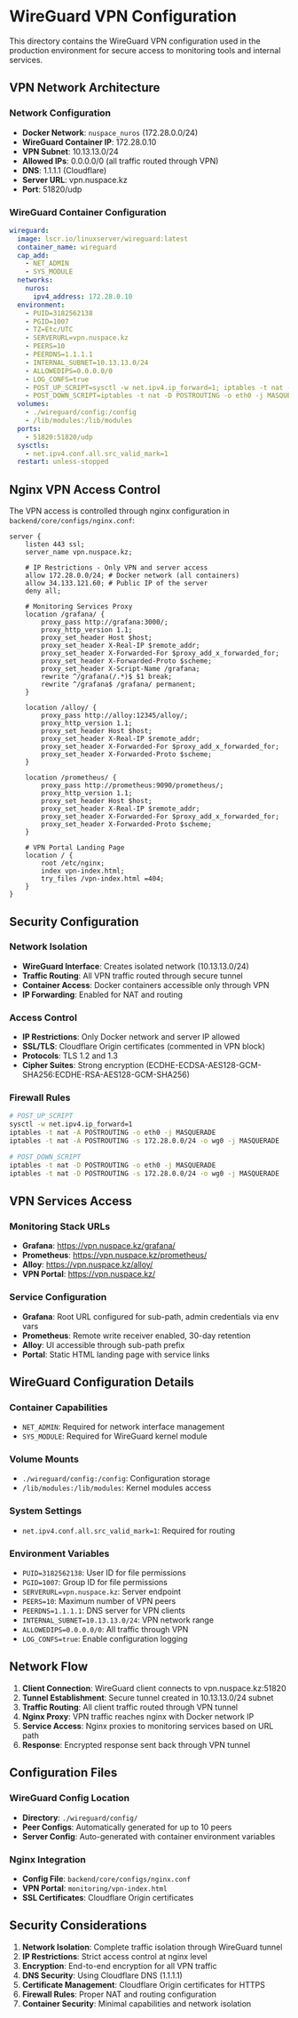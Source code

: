 # WireGuard VPN Configuration

This directory contains the WireGuard VPN configuration used in the production environment for secure access to monitoring tools and internal services.

## VPN Network Architecture

### Network Configuration
- **Docker Network**: `nuspace_nuros` (172.28.0.0/24)
- **WireGuard Container IP**: 172.28.0.10
- **VPN Subnet**: 10.13.13.0/24
- **Allowed IPs**: 0.0.0.0/0 (all traffic routed through VPN)
- **DNS**: 1.1.1.1 (Cloudflare)
- **Server URL**: vpn.nuspace.kz
- **Port**: 51820/udp

### WireGuard Container Configuration

```yaml
wireguard:
  image: lscr.io/linuxserver/wireguard:latest
  container_name: wireguard
  cap_add:
    - NET_ADMIN
    - SYS_MODULE
  networks:
    nuros:
      ipv4_address: 172.28.0.10
  environment:
    - PUID=3182562138
    - PGID=1007
    - TZ=Etc/UTC
    - SERVERURL=vpn.nuspace.kz
    - PEERS=10
    - PEERDNS=1.1.1.1
    - INTERNAL_SUBNET=10.13.13.0/24
    - ALLOWEDIPS=0.0.0.0/0
    - LOG_CONFS=true
    - POST_UP_SCRIPT=sysctl -w net.ipv4.ip_forward=1; iptables -t nat -A POSTROUTING -o eth0 -j MASQUERADE; iptables -t nat -A POSTROUTING -s 172.28.0.0/24 -o wg0 -j MASQUERADE
    - POST_DOWN_SCRIPT=iptables -t nat -D POSTROUTING -o eth0 -j MASQUERADE; iptables -t nat -D POSTROUTING -s 172.28.0.0/24 -o wg0 -j MASQUERADE
  volumes:
    - ./wireguard/config:/config
    - /lib/modules:/lib/modules
  ports:
    - 51820:51820/udp
  sysctls:
    - net.ipv4.conf.all.src_valid_mark=1
  restart: unless-stopped
```

## Nginx VPN Access Control

The VPN access is controlled through nginx configuration in `backend/core/configs/nginx.conf`:

```nginx
server {
    listen 443 ssl;
    server_name vpn.nuspace.kz;

    # IP Restrictions - Only VPN and server access
    allow 172.28.0.0/24; # Docker network (all containers)
    allow 34.133.121.60; # Public IP of the server
    deny all;

    # Monitoring Services Proxy
    location /grafana/ {
        proxy_pass http://grafana:3000/;
        proxy_http_version 1.1;
        proxy_set_header Host $host;
        proxy_set_header X-Real-IP $remote_addr;
        proxy_set_header X-Forwarded-For $proxy_add_x_forwarded_for;
        proxy_set_header X-Forwarded-Proto $scheme;  
        proxy_set_header X-Script-Name /grafana;
        rewrite ^/grafana(/.*)$ $1 break;
        rewrite ^/grafana$ /grafana/ permanent;  
    }

    location /alloy/ {
        proxy_pass http://alloy:12345/alloy/;
        proxy_http_version 1.1;
        proxy_set_header Host $host;
        proxy_set_header X-Real-IP $remote_addr;
        proxy_set_header X-Forwarded-For $proxy_add_x_forwarded_for;
        proxy_set_header X-Forwarded-Proto $scheme;
    }

    location /prometheus/ {
        proxy_pass http://prometheus:9090/prometheus/;
        proxy_http_version 1.1;
        proxy_set_header Host $host;
        proxy_set_header X-Real-IP $remote_addr;
        proxy_set_header X-Forwarded-For $proxy_add_x_forwarded_for;
        proxy_set_header X-Forwarded-Proto $scheme;
    }

    # VPN Portal Landing Page
    location / {
        root /etc/nginx;
        index vpn-index.html;
        try_files /vpn-index.html =404;
    }
}
```

## Security Configuration

### Network Isolation
- **WireGuard Interface**: Creates isolated network (10.13.13.0/24)
- **Traffic Routing**: All VPN traffic routed through secure tunnel
- **Container Access**: Docker containers accessible only through VPN
- **IP Forwarding**: Enabled for NAT and routing

### Access Control
- **IP Restrictions**: Only Docker network and server IP allowed
- **SSL/TLS**: Cloudflare Origin certificates (commented in VPN block)
- **Protocols**: TLS 1.2 and 1.3
- **Cipher Suites**: Strong encryption (ECDHE-ECDSA-AES128-GCM-SHA256:ECDHE-RSA-AES128-GCM-SHA256)

### Firewall Rules
```bash
# POST_UP_SCRIPT
sysctl -w net.ipv4.ip_forward=1
iptables -t nat -A POSTROUTING -o eth0 -j MASQUERADE
iptables -t nat -A POSTROUTING -s 172.28.0.0/24 -o wg0 -j MASQUERADE

# POST_DOWN_SCRIPT
iptables -t nat -D POSTROUTING -o eth0 -j MASQUERADE
iptables -t nat -D POSTROUTING -s 172.28.0.0/24 -o wg0 -j MASQUERADE
```

## VPN Services Access

### Monitoring Stack URLs
- **Grafana**: https://vpn.nuspace.kz/grafana/
- **Prometheus**: https://vpn.nuspace.kz/prometheus/
- **Alloy**: https://vpn.nuspace.kz/alloy/
- **VPN Portal**: https://vpn.nuspace.kz/

### Service Configuration
- **Grafana**: Root URL configured for sub-path, admin credentials via env vars
- **Prometheus**: Remote write receiver enabled, 30-day retention
- **Alloy**: UI accessible through sub-path prefix
- **Portal**: Static HTML landing page with service links

## WireGuard Configuration Details

### Container Capabilities
- `NET_ADMIN`: Required for network interface management
- `SYS_MODULE`: Required for WireGuard kernel module

### Volume Mounts
- `./wireguard/config:/config`: Configuration storage
- `/lib/modules:/lib/modules`: Kernel modules access

### System Settings
- `net.ipv4.conf.all.src_valid_mark=1`: Required for routing

### Environment Variables
- `PUID=3182562138`: User ID for file permissions
- `PGID=1007`: Group ID for file permissions
- `SERVERURL=vpn.nuspace.kz`: Server endpoint
- `PEERS=10`: Maximum number of VPN peers
- `PEERDNS=1.1.1.1`: DNS server for VPN clients
- `INTERNAL_SUBNET=10.13.13.0/24`: VPN network range
- `ALLOWEDIPS=0.0.0.0/0`: All traffic through VPN
- `LOG_CONFS=true`: Enable configuration logging

## Network Flow

1. **Client Connection**: WireGuard client connects to vpn.nuspace.kz:51820
2. **Tunnel Establishment**: Secure tunnel created in 10.13.13.0/24 subnet
3. **Traffic Routing**: All client traffic routed through VPN tunnel
4. **Nginx Proxy**: VPN traffic reaches nginx with Docker network IP
5. **Service Access**: Nginx proxies to monitoring services based on URL path
6. **Response**: Encrypted response sent back through VPN tunnel

## Configuration Files

### WireGuard Config Location
- **Directory**: `./wireguard/config/`
- **Peer Configs**: Automatically generated for up to 10 peers
- **Server Config**: Auto-generated with container environment variables

### Nginx Integration
- **Config File**: `backend/core/configs/nginx.conf`
- **VPN Portal**: `monitoring/vpn-index.html`
- **SSL Certificates**: Cloudflare Origin certificates

## Security Considerations

1. **Network Isolation**: Complete traffic isolation through WireGuard tunnel
2. **IP Restrictions**: Strict access control at nginx level
3. **Encryption**: End-to-end encryption for all VPN traffic
4. **DNS Security**: Using Cloudflare DNS (1.1.1.1)
5. **Certificate Management**: Cloudflare Origin certificates for HTTPS
6. **Firewall Rules**: Proper NAT and routing configuration
7. **Container Security**: Minimal capabilities and network isolation 